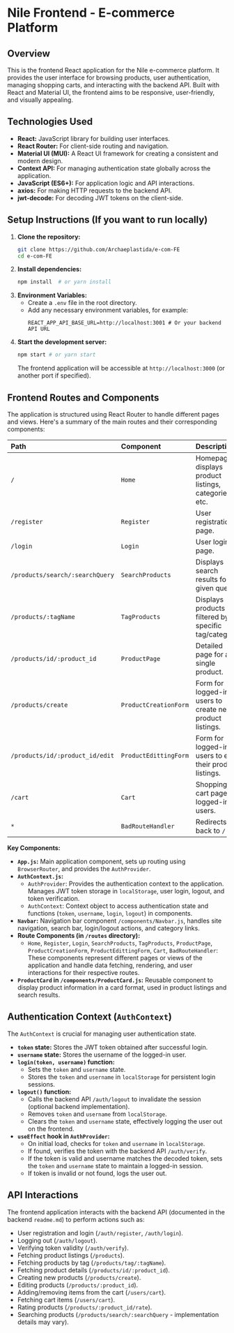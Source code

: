 # Nile Frontend - E-commerce Platform

## Overview

This is the frontend React application for the Nile e-commerce platform. It provides the user interface for browsing products, user authentication, managing shopping carts, and interacting with the backend API. Built with React and Material UI, the frontend aims to be responsive, user-friendly, and visually appealing.

## Technologies Used

*   **React:** JavaScript library for building user interfaces.
*   **React Router:** For client-side routing and navigation.
*   **Material UI (MUI):**  A React UI framework for creating a consistent and modern design.
*   **Context API:** For managing authentication state globally across the application.
*   **JavaScript (ES6+):**  For application logic and API interactions.
*   **axios:** For making HTTP requests to the backend API.
*   **jwt-decode:** For decoding JWT tokens on the client-side.

## Setup Instructions (If you want to run locally)

1.  **Clone the repository:**
    ```bash
    git clone https://github.com/Archaeplastida/e-com-FE
    cd e-com-FE
    ```
2.  **Install dependencies:**
    ```bash
    npm install  # or yarn install
    ```
3.  **Environment Variables:** 
    *   Create a `.env` file in the root directory.
    *   Add any necessary environment variables, for example:
        ```
        REACT_APP_API_BASE_URL=http://localhost:3001 # Or your backend API URL
        ```
4.  **Start the development server:**
    ```bash
    npm start # or yarn start
    ```
    The frontend application will be accessible at `http://localhost:3000` (or another port if specified).

## Frontend Routes and Components

The application is structured using React Router to handle different pages and views. Here's a summary of the main routes and their corresponding components:

| Path                                 | Component             | Description                                         |
| :----------------------------------- | :-------------------- | :-------------------------------------------------- |
| `/`                                  | `Home`                | Homepage - displays product listings, categories, etc. |
| `/register`                           | `Register`            | User registration page.                               |
| `/login`                              | `Login`               | User login page.                                    |
| `/products/search/:searchQuery`      | `SearchProducts`      | Displays search results for a given query.          |
| `/products/:tagName`                 | `TagProducts`         | Displays products filtered by a specific tag/category. |
| `/products/id/:product_id`           | `ProductPage`         | Detailed page for a single product.                 |
| `/products/create`                    | `ProductCreationForm` | Form for logged-in users to create new product listings.|
| `/products/id/:product_id/edit`      | `ProductEdittingForm` | Form for logged-in users to edit their product listings.|
| `/cart`                               | `Cart`                | Shopping cart page for logged-in users.             |
| `*`                                  | `BadRouteHandler`     | Redirects back to `/`         |

**Key Components:**

*   **`App.js`:**  Main application component, sets up routing using `BrowserRouter`, and provides the `AuthProvider`.
*   **`AuthContext.js`:**
    *   `AuthProvider`:  Provides the authentication context to the application. Manages JWT token storage in `localStorage`, user login, logout, and token verification.
    *   `AuthContext`:  Context object to access authentication state and functions (`token`, `username`, `login`, `logout`) in components.
*   **`Navbar`:** Navigation bar component `/components/Navbar.js`, handles site navigation, search bar, login/logout actions, and category links.
*   **Route Components (in `/routes` directory):**
    *   `Home`, `Register`, `Login`, `SearchProducts`, `TagProducts`, `ProductPage`, `ProductCreationForm`, `ProductEdittingForm`, `Cart`, `BadRouteHandler`:  These components represent different pages or views of the application and handle data fetching, rendering, and user interactions for their respective routes.
*   **`ProductCard` in `/components/ProductCard.js`:** Reusable component to display product information in a card format, used in product listings and search results.

## Authentication Context (`AuthContext`)

The `AuthContext` is crucial for managing user authentication state.

*   **`token` state:** Stores the JWT token obtained after successful login.
*   **`username` state:** Stores the username of the logged-in user.
*   **`login(token, username)` function:**
    *   Sets the `token` and `username` state.
    *   Stores the `token` and `username` in `localStorage` for persistent login sessions.
*   **`logout()` function:**
    *   Calls the backend API `/auth/logout` to invalidate the session (optional backend implementation).
    *   Removes `token` and `username` from `localStorage`.
    *   Clears the `token` and `username` state, effectively logging the user out on the frontend.
*   **`useEffect` hook in `AuthProvider`:**
    *   On initial load, checks for `token` and `username` in `localStorage`.
    *   If found, verifies the token with the backend API `/auth/verify`.
    *   If the token is valid and username matches the decoded token, sets the `token` and `username` state to maintain a logged-in session.
    *   If token is invalid or not found, logs the user out.

## API Interactions

The frontend application interacts with the backend API (documented in the backend `readme.md`) to perform actions such as:

*   User registration and login (`/auth/register`, `/auth/login`).
*   Logging out (`/auth/logout`).
*   Verifying token validity (`/auth/verify`).
*   Fetching product listings (`/products`).
*   Fetching products by tag (`/products/tag/:tagName`).
*   Fetching product details (`/products/id/:product_id`).
*   Creating new products (`/products/create`).
*   Editing products (`/products/:product_id`).
*   Adding/removing items from the cart (`/users/cart`).
*   Fetching cart items (`/users/cart`).
*   Rating products (`/products/:product_id/rate`).
*   Searching products (`/products/search/:searchQuery` - implementation details may vary).